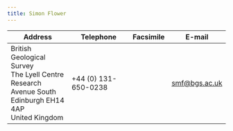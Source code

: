 ```yaml
---
title: Simon Flower
---
```


| Address | Telephone | Facsimile | E-mail |
|---------------------------|-----------|-----------|--------|
|British Geological Survey <br> The Lyell Centre <br> Research Avenue South <br> Edinburgh EH14 4AP <br> United Kingdom|+44 (0) 131-650-0238||		smf@bgs.ac.uk|

